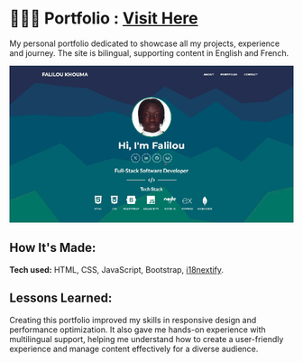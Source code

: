 # 🧑🏿‍💻 Portfolio : [Visit Here](http://faliloukhouma.com/)
My personal portfolio dedicated to showcase all my projects, experience and journey. The site is bilingual, supporting  content in English and French.

![alt tag](/assets/img/preview.gif)

## How It's Made:

**Tech used:** HTML, CSS, JavaScript, Bootstrap, [i18nextify](https://github.com/i18next/i18nextify/tree/master).

## Lessons Learned:
Creating this portfolio improved my skills in responsive design and performance optimization. It also gave me hands-on experience with multilingual support, helping me understand how to create a user-friendly experience and manage content effectively for a diverse audience.